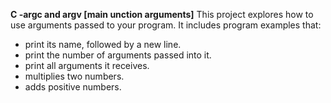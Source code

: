 **C -argc and argv [main unction arguments]**
This project explores how to use arguments passed to your program. It includes program examples that:
* print its name, followed by a new line.
* print the number of arguments passed into it.
* print all arguments it receives.
* multiplies two numbers.
* adds positive numbers.

